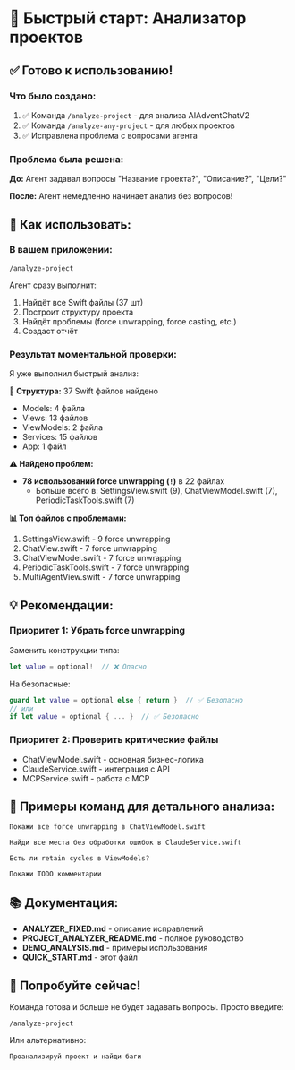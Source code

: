 # 🚀 Быстрый старт: Анализатор проектов

## ✅ Готово к использованию!

### Что было создано:

1. ✅ Команда `/analyze-project` - для анализа AIAdventChatV2
2. ✅ Команда `/analyze-any-project` - для любых проектов
3. ✅ Исправлена проблема с вопросами агента

### Проблема была решена:

**До:** Агент задавал вопросы "Название проекта?", "Описание?", "Цели?"

**После:** Агент немедленно начинает анализ без вопросов!

## 🎯 Как использовать:

### В вашем приложении:

```
/analyze-project
```

Агент сразу выполнит:
1. Найдёт все Swift файлы (37 шт)
2. Построит структуру проекта
3. Найдёт проблемы (force unwrapping, force casting, etc.)
4. Создаст отчёт

### Результат моментальной проверки:

Я уже выполнил быстрый анализ:

**📁 Структура:** 37 Swift файлов найдено
- Models: 4 файла
- Views: 13 файлов
- ViewModels: 2 файла
- Services: 15 файлов
- App: 1 файл

**⚠️ Найдено проблем:**
- **78 использований force unwrapping (`!`)** в 22 файлах
  - Больше всего в: SettingsView.swift (9), ChatViewModel.swift (7), PeriodicTaskTools.swift (7)

**📊 Топ файлов с проблемами:**
1. SettingsView.swift - 9 force unwrapping
2. ChatView.swift - 7 force unwrapping
3. ChatViewModel.swift - 7 force unwrapping
4. PeriodicTaskTools.swift - 7 force unwrapping
5. MultiAgentView.swift - 7 force unwrapping

## 💡 Рекомендации:

### Приоритет 1: Убрать force unwrapping
Заменить конструкции типа:
```swift
let value = optional!  // ❌ Опасно
```

На безопасные:
```swift
guard let value = optional else { return }  // ✅ Безопасно
// или
if let value = optional { ... }  // ✅ Безопасно
```

### Приоритет 2: Проверить критические файлы
- ChatViewModel.swift - основная бизнес-логика
- ClaudeService.swift - интеграция с API
- MCPService.swift - работа с MCP

## 📝 Примеры команд для детального анализа:

```
Покажи все force unwrapping в ChatViewModel.swift
```

```
Найди все места без обработки ошибок в ClaudeService.swift
```

```
Есть ли retain cycles в ViewModels?
```

```
Покажи TODO комментарии
```

## 📚 Документация:

- **ANALYZER_FIXED.md** - описание исправлений
- **PROJECT_ANALYZER_README.md** - полное руководство
- **DEMO_ANALYSIS.md** - примеры использования
- **QUICK_START.md** - этот файл

## 🎉 Попробуйте сейчас!

Команда готова и больше не будет задавать вопросы. Просто введите:

```
/analyze-project
```

Или альтернативно:

```
Проанализируй проект и найди баги
```
